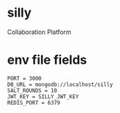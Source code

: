 # silly
Collaboration Platform


# env file fields

    PORT = 3000
    DB_URL = mongodb://localhost/silly
    SALT_ROUNDS = 10
    JWT_KEY = SILLY_JWT_KEY
    REDIS_PORT = 6379
